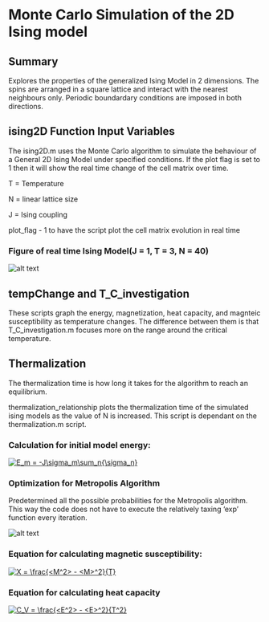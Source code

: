 

# Monte Carlo Simulation of the 2D Ising model

## Summary

Explores the properties of the generalized Ising Model in 2 dimensions. The spins are arranged in a square lattice and interact with the nearest neighbours only. 
Periodic boundardary conditions are imposed in both directions. 

## ising2D Function Input Variables

The ising2D.m uses the Monte Carlo algorithm to simulate the behaviour of a General 2D Ising Model under specified conditions. If the plot flag is set to 1 then 
it will show the real time change of the cell matrix over time. 

T = Temperature

N = linear lattice size

J = Ising coupling

plot_flag - 1 to have the script plot the cell matrix evolution in real time

### Figure of real time Ising Model(J = 1, T = 3, N = 40)

![alt text](https://raw.githubusercontent.com/basilwong/monte-carlo-2D-ising/master/figures/real-time-ising.PNG)

## tempChange and T_C_investigation

These scripts graph the energy, magnetization, heat capacity, and magnteic susceptibility as temperature changes. The difference between them is that T_C_investigation.m focuses more on the range around the critical temperature. 

## Thermalization

The thermalization time is how long it takes for the algorithm to reach an equilibrium. 

thermalization_relationship plots the thermalization time of the simulated ising models as the value of N is increased. This script is dependant on the thermalization.m script. 

### Calculation for initial model energy:

<a href="https://www.codecogs.com/eqnedit.php?latex=E_m&space;=&space;-J\sigma_m\sum_n{\sigma_n}" target="_blank"><img src="https://latex.codecogs.com/gif.latex?E_m&space;=&space;-J\sigma_m\sum_n{\sigma_n}" title="E_m = -J\sigma_m\sum_n{\sigma_n}" /></a>

### Optimization for Metropolis Algorithm

Predetermined all the possible probabilities for the Metropolis algorithm. This way the code does not have to execute the relatively taxing ‘exp’ function every iteration.

![alt text](https://raw.githubusercontent.com/basilwong/monte-carlo-2D-ising/master/figures/metropolis-optimization.JPG)

### Equation for calculating magnetic susceptibility: 

<a href="https://www.codecogs.com/eqnedit.php?latex=X&space;=&space;\frac{<M^2>&space;-&space;<M>^2}{T}" target="_blank"><img src="https://latex.codecogs.com/gif.latex?X&space;=&space;\frac{<M^2>&space;-&space;<M>^2}{T}" title="X = \frac{<M^2> - <M>^2}{T}" /></a>

### Equation for calculating heat capacity

<a href="https://www.codecogs.com/eqnedit.php?latex=C_V&space;=&space;\frac{<E^2>&space;-&space;<E>^2}{T^2}" target="_blank"><img src="https://latex.codecogs.com/gif.latex?C_V&space;=&space;\frac{<E^2>&space;-&space;<E>^2}{T^2}" title="C_V = \frac{<E^2> - <E>^2}{T^2}" /></a>


